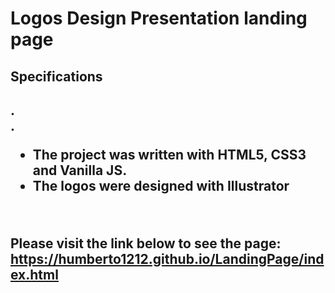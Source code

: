 <h1>Logos Design Presentation landing page</h1>

<h2>Specifications<h2>
.<br>
.<br>
<ul>
 <li>The project was written with HTML5, CSS3 and Vanilla JS.</li>
 <li>The logos were designed with Illustrator</li>
</ul>
<br>
  
Please visit the link below to see the page:
https://humberto1212.github.io/LandingPage/index.html
